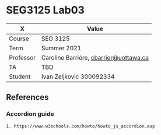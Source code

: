 # SEG3125 Lab03

|X|Value|
|---|---|
|Course|SEG 3125|
|Term|Summer 2021|
|Professor|Caroline Barrière, cbarrier@uottawa.ca|
|TA|TBD|
|Student|Ivan Zeljkovic 300092334|

## References

### Accordion guide
```CMD
1. https://www.w3schools.com/howto/howto_js_accordion.asp
```